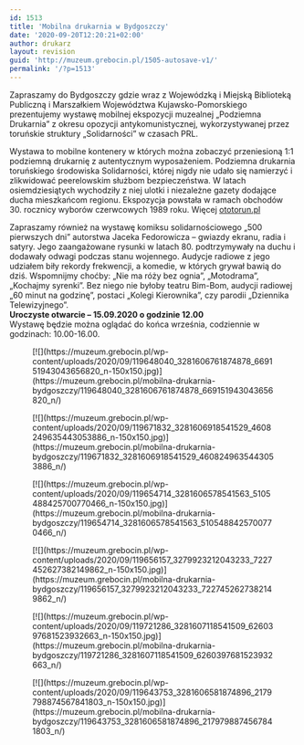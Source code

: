 ```yaml
---
id: 1513
title: 'Mobilna drukarnia w Bydgoszczy'
date: '2020-09-20T12:20:21+02:00'
author: drukarz
layout: revision
guid: 'http://muzeum.grebocin.pl/1505-autosave-v1/'
permalink: '/?p=1513'
---
```


Zapraszamy do Bydgoszczy gdzie wraz z Wojewódzką i Miejską Biblioteką Publiczną i Marszałkiem Województwa Kujawsko-Pomorskiego prezentujemy wystawę mobilnej ekspozycji muzealnej „Podziemna Drukarnia” z okresu opozycji antykomunistycznej, wykorzystywanej przez toruńskie struktury „Solidarności” w czasach PRL.

Wystawa to mobilne kontenery w których można zobaczyć przeniesioną 1:1 podziemną drukarnię z autentycznym wyposażeniem. Podziemna drukarnia toruńskiego środowiska Solidarności, której nigdy nie udało się namierzyć i zlikwidować peerelowskim służbom bezpieczeństwa. W latach osiemdziesiątych wychodziły z niej ulotki i niezależne gazety dodające ducha mieszkańcom regionu. Ekspozycja powstała w ramach obchodów 30. rocznicy wyborów czerwcowych 1989 roku. Więcej [ototorun.pl](https://ototorun.pl/artykul/prawdziwa-podziemna-drukarnia/670860)

Zapraszamy również na wystawę komiksu solidarnościowego „500 pierwszych dni” autorstwa Jaceka Fedorowicza – gwiazdy ekranu, radia i satyry. Jego zaangażowane rysunki w latach 80. podtrzymywały na duchu i dodawały odwagi podczas stanu wojennego. Audycje radiowe z jego udziałem biły rekordy frekwencji, a komedie, w których grywał bawią do dziś. Wspomnijmy choćby: „Nie ma róży bez ognia”, „Motodrama”, „Kochajmy syrenki”. Bez niego nie byłoby teatru Bim-Bom, audycji radiowej „60 minut na godzinę”, postaci „Kolegi Kierownika”, czy parodii „Dziennika Telewizyjnego”.  
**Uroczyste otwarcie – 15.09.2020 o godzinie 12.00**  
Wystawę będzie można oglądać do końca września, codziennie w godzinach: 10.00-16.00.

<div class="gallery galleryid-1513 gallery-columns-6 gallery-size-thumbnail" id="gallery-455"><figure class="gallery-item"><div class="gallery-icon portrait"> [![](https://muzeum.grebocin.pl/wp-content/uploads/2020/09/119648040_3281606761874878_669151943043656820_n-150x150.jpg)](https://muzeum.grebocin.pl/mobilna-drukarnia-bydgoszczy/119648040_3281606761874878_669151943043656820_n/) </div></figure><figure class="gallery-item"><div class="gallery-icon portrait"> [![](https://muzeum.grebocin.pl/wp-content/uploads/2020/09/119671832_3281606918541529_4608249635443053886_n-150x150.jpg)](https://muzeum.grebocin.pl/mobilna-drukarnia-bydgoszczy/119671832_3281606918541529_4608249635443053886_n/) </div></figure><figure class="gallery-item"><div class="gallery-icon portrait"> [![](https://muzeum.grebocin.pl/wp-content/uploads/2020/09/119654714_3281606578541563_5105488425700770466_n-150x150.jpg)](https://muzeum.grebocin.pl/mobilna-drukarnia-bydgoszczy/119654714_3281606578541563_5105488425700770466_n/) </div></figure><figure class="gallery-item"><div class="gallery-icon portrait"> [![](https://muzeum.grebocin.pl/wp-content/uploads/2020/09/119656157_3279923212043233_7227452627382149862_n-150x150.jpg)](https://muzeum.grebocin.pl/mobilna-drukarnia-bydgoszczy/119656157_3279923212043233_7227452627382149862_n/) </div></figure><figure class="gallery-item"><div class="gallery-icon portrait"> [![](https://muzeum.grebocin.pl/wp-content/uploads/2020/09/119721286_3281607118541509_6260397681523932663_n-150x150.jpg)](https://muzeum.grebocin.pl/mobilna-drukarnia-bydgoszczy/119721286_3281607118541509_6260397681523932663_n/) </div></figure><figure class="gallery-item"><div class="gallery-icon portrait"> [![](https://muzeum.grebocin.pl/wp-content/uploads/2020/09/119643753_3281606581874896_2179798874567841803_n-150x150.jpg)](https://muzeum.grebocin.pl/mobilna-drukarnia-bydgoszczy/119643753_3281606581874896_2179798874567841803_n/) </div></figure> </div>